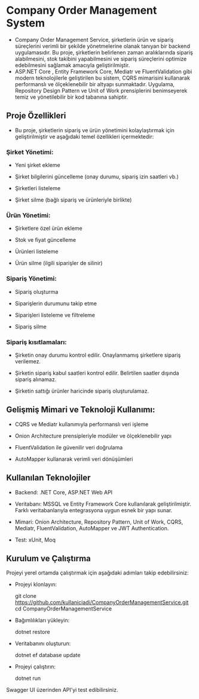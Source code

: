 # Company Order Management System

- Company Order Management Service, şirketlerin ürün ve sipariş süreçlerini verimli bir şekilde yönetmelerine olanak tanıyan bir backend uygulamasıdır. Bu proje, şirketlerin belirlenen zaman aralıklarında sipariş alabilmesini, stok takibini yapabilmesini ve sipariş süreçlerini optimize edebilmesini sağlamak amacıyla geliştirilmiştir.
- ASP.NET Core , Entity Framework Core, Mediatr ve FluentValidation gibi modern teknolojilerle geliştirilen bu sistem, CQRS mimarisini kullanarak performanslı ve ölçeklenebilir bir altyapı sunmaktadır. Uygulama, Repository Design Pattern ve Unit of Work prensiplerini benimseyerek temiz ve yönetilebilir bir kod tabanına sahiptir.

## Proje Özellikleri

- Bu proje, şirketlerin sipariş ve ürün yönetimini kolaylaştırmak için geliştirilmiştir ve aşağıdaki temel özellikleri içermektedir:

### Şirket Yönetimi:

- Yeni şirket ekleme

- Şirket bilgilerini güncelleme (onay durumu, sipariş izin saatleri vb.)

- Şirketleri listeleme

- Şirket silme (bağlı sipariş ve ürünleriyle birlikte)

### Ürün Yönetimi:

- Şirketlere özel ürün ekleme

- Stok ve fiyat güncelleme

- Ürünleri listeleme

- Ürün silme (ilgili siparişler de silinir)

### Sipariş Yönetimi:

- Sipariş oluşturma

- Siparişlerin durumunu takip etme

- Siparişleri listeleme ve filtreleme

- Sipariş silme

### Sipariş kısıtlamaları:

- Şirketin onay durumu kontrol edilir. Onaylanmamış şirketlere sipariş verilemez.

- Şirketin sipariş kabul saatleri kontrol edilir. Belirtilen saatler dışında sipariş alınamaz.

- Şirketin sattığı ürünler haricinde sipariş oluşturulamaz.

## Gelişmiş Mimari ve Teknoloji Kullanımı:

- CQRS ve Mediatr kullanımıyla performanslı veri işleme

- Onion Architecture prensipleriyle modüler ve ölçeklenebilir yapı

- FluentValidation ile güvenilir veri doğrulama

- AutoMapper kullanarak verimli veri dönüşümleri

## Kullanılan Teknolojiler

- Backend: .NET Core, ASP.NET Web API

- Veritabanı: MSSQL ve Entity Framework Core kullanılarak geliştirilmiştir. Farklı veritabanlarıyla entegrasyona uygun esnek bir yapı sunar.

- Mimari: Onion Architecture, Repository Pattern, Unit of Work, CQRS, Mediatr, FluentValidation, AutoMapper ve  JWT Authentication.

- Test: xUnit, Moq

## Kurulum ve Çalıştırma

Projeyi yerel ortamda çalıştırmak için aşağıdaki adımları takip edebilirsiniz:

- Projeyi klonlayın:

   git clone https://github.com/kullaniciadi/CompanyOrderManagementService.git
   cd CompanyOrderManagementService

- Bağımlılıkları yükleyin:

   dotnet restore

- Veritabanını oluşturun:

   dotnet ef database update

- Projeyi çalıştırın:

   dotnet run

Swagger UI üzerinden API’yi test edibilirsiniz.
